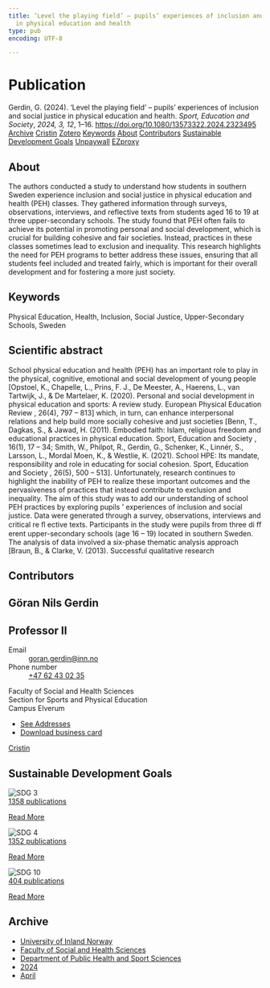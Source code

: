 ```yaml
---
title: ‘Level the playing field’ – pupils’ experiences of inclusion and social justice
  in physical education and health
type: pub
encoding: UTF-8

---
```

<h1>Publication</h1>
<article id="csl-bib-container-P5RXW3L4" class="csl-bib-container">
  <div class="csl-bib-body"> <div class="csl-entry">Gerdin, G. (2024). ‘Level the playing field’ – pupils’ experiences of inclusion and social justice in physical education and health. <i>Sport, Education and Society</i>, <i>2024, 3, 12</i>, 1–16. <a href="https://doi.org/10.1080/13573322.2024.2323495">https://doi.org/10.1080/13573322.2024.2323495</a></div> </div>
  <div class="csl-bib-buttons">
    <a href="#taxonomy-article-P5RXW3L4" alt="archive" class="csl-bib-button">Archive</a>
    <a href="https://app.cristin.no/results/show.jsf?id=2259213" alt="Cristin" class="csl-bib-button">Cristin</a>
    <a href="http://zotero.org/groups/5881554/items/P5RXW3L4" alt="Zotero" class="csl-bib-button">Zotero</a>
    <a href="#keywords-article-P5RXW3L4" alt="keywords" class="csl-bib-button">Keywords</a>
    <a href="#about-article-P5RXW3L4" alt="about_pub" class="csl-bib-button">About</a>
    <a href="#contributors-article-P5RXW3L4" alt="contributors" class="csl-bib-button">Contributors</a>
    <a href="#sdg-article-P5RXW3L4" alt="sdg" class="csl-bib-button">Sustainable Development Goals</a>
    <a href="https://www.tandfonline.com/doi/pdf/10.1080/13573322.2024.2323495?needAccess=true" alt="Unpaywall" class="csl-bib-button">Unpaywall</a>
    <a href="https://www.tandfonline.com/doi/pdf/10.1080/13573322.2024.2323495?needAccess=true" alt="EZproxy" class="csl-bib-button">EZproxy</a>
  </div>
  <div id="csl-bib-meta-container-P5RXW3L4"></div>
</article>
<div id="csl-bib-meta-P5RXW3L4" class="csl-bib-meta">
  <article id="about-article-P5RXW3L4" class="about_pub-article">
    <h1>About</h1>
    The authors conducted a study to understand how students in southern Sweden experience inclusion and social justice in physical education and health (PEH) classes. They gathered information through surveys, observations, interviews, and reflective texts from students aged 16 to 19 at three upper-secondary schools. The study found that PEH often fails to achieve its potential in promoting personal and social development, which is crucial for building cohesive and fair societies. Instead, practices in these classes sometimes lead to exclusion and inequality. This research highlights the need for PEH programs to better address these issues, ensuring that all students feel included and treated fairly, which is important for their overall development and for fostering a more just society.
  </article>
  <article id="keywords-article-P5RXW3L4" class="keywords-article">
    <h1>Keywords</h1>
    Physical Education, Health, Inclusion, Social Justice, Upper-Secondary Schools, Sweden
  </article>
  <article id="abstract-article-P5RXW3L4" class="abstract-article">
    <h1>Scientific abstract</h1>
    School physical education and health (PEH) has an important role to play in the physical, cognitive, emotional and social development of young people [Opstoel, K., Chapelle, L., Prins, F. J., De Meester, A., Haerens, L., van Tartwijk, J., & De Martelaer, K. (2020). Personal and social development in physical education and sports: A review study. European Physical Education Review , 26(4), 797 – 813] which, in turn, can enhance interpersonal relations and help build more socially cohesive and just societies [Benn, T., Dagkas, S., & Jawad, H. (2011). Embodied faith: Islam, religious freedom and educational practices in physical education. Sport, Education and Society , 16(1), 17 – 34; Smith, W., Philpot, R., Gerdin, G., Schenker, K., Linnér, S., Larsson, L., Mordal Moen, K., & Westlie, K. (2021). School HPE: Its mandate, responsibility and role in educating for social cohesion. Sport, Education and Society , 26(5), 500 – 513]. Unfortunately, research continues to highlight the inability of PEH to realize these important outcomes and the pervasiveness of practices that instead contribute to exclusion and inequality. The aim of this study was to add our understanding of school PEH practices by exploring pupils ’ experiences of inclusion and social justice. Data were generated through a survey, observations, interviews and critical re ﬂ ective texts. Participants in the study were pupils from three di ﬀ erent upper-secondary schools (age 16 – 19) located in southern Sweden. The analysis of data involved a six-phase thematic analysis approach [Braun, B., & Clarke, V. (2013). Successful qualitative research
  </article>
  <article id="contributors-article-P5RXW3L4" class="contributors-article">
    <h1>Contributors</h1>
    <div class="personas"> <div class="vrtx-hinn-person-card"> <div class="photo"> <i class="lar la-user-circle missing-person"></i> </div> <div class="info"> <hgroup><h1>Göran Nils Gerdin</h1> <h2>Professor II</h2> </hgroup><dl> <dt>Email</dt> <dd> <a href="mailto:goran.gerdin@inn.no">goran.gerdin@inn.no</a> </dd> <dt>Phone number</dt> <dd><a href="tel:+4762430235"> +47 62 43 02 35 </a></dd> </dl> <p> Faculty of Social and Health Sciences<br> Section for Sports and Physical Education<br> Campus Elverum </p> <ul class="vrtx-hinn-links"> <li><a href="https://www.inn.no/english/find-an-employee/goran-gerdin.html#vrtx-hinn-addresses">See Addresses</a></li> <li><a href="https://www.inn.no/english/find-an-employee/goran-gerdin.html?vrtx=vcf">Download business card</a></li> </ul> </div> </div> <a href="https://app.cristin.no/persons/show.jsf?id=1768099" alt="Cristin URL" class="personas-cristin">Cristin</a> </div>
  </article>
  <article id="sdg-article-P5RXW3L4" class="sdg-article">
    <h1>Sustainable Development Goals</h1>
    <div class="sdg-container"><div id="sdg3" class="sdg">
        <img src="{{< params subfolder >}}images/sdg/sdg03_en.png" class="image" alt="SDG 3">
        <div class="sdg-overlay">
          <a href="{{< params subfolder >}}en/archive/?sdg=3#archive" class="sdg-publication-count"><span>1358</span> publications</a>
          <p><a href="https://sdgs.un.org/goals/goal3" class="sdg-read-more">Read More</a></p>
        </div>
      </div> <div id="sdg4" class="sdg">
        <img src="{{< params subfolder >}}images/sdg/sdg04_en.png" class="image" alt="SDG 4">
        <div class="sdg-overlay">
          <a href="{{< params subfolder >}}en/archive/?sdg=4#archive" class="sdg-publication-count"><span>1352</span> publications</a>
          <p><a href="https://sdgs.un.org/goals/goal4" class="sdg-read-more">Read More</a></p>
        </div>
      </div> <div id="sdg10" class="sdg">
        <img src="{{< params subfolder >}}images/sdg/sdg10_en.png" class="image" alt="SDG 10">
        <div class="sdg-overlay">
          <a href="{{< params subfolder >}}en/archive/?sdg=10#archive" class="sdg-publication-count"><span>404</span> publications</a>
          <p><a href="https://sdgs.un.org/goals/goal10" class="sdg-read-more">Read More</a></p>
        </div>
      </div></div>
  </article>
  <article id="taxonomy-article-P5RXW3L4" class="taxonomy-article">
    <h1>Archive</h1>
    <ul>
      <li><a href="{{< params subfolder >}}en/archive/?key=3DCRN523">University of Inland Norway</a></li>
      <li><a href="{{< params subfolder >}}en/archive/?key=IDKFS3MX">Faculty of Social and Health Sciences</a></li>
      <li><a href="{{< params subfolder >}}en/archive/?key=FJXE3Z8X">Department of Public Health and Sport Sciences</a></li>
      <li><a href="{{< params subfolder >}}en/archive/?key=DLUBDP8T">2024</a></li>
      <li><a href="{{< params subfolder >}}en/archive/?key=BENHGVQW">April</a></li>
    </ul>
  </article>
</div>
